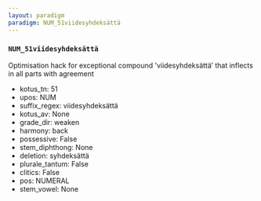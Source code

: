 ```yaml
---
layout: paradigm
paradigm: NUM_51viidesyhdeksättä
---
```

### ` NUM_51viidesyhdeksättä `

Optimisation hack for exceptional compound ’viidesyhdeksättä’ that inflects in all parts with agreement
* kotus_tn: 51
* upos: NUM
* suffix_regex: viidesyhdeksättä
* kotus_av: None
* grade_dir: weaken
* harmony: back
* possessive: False
* stem_diphthong: None
* deletion: syhdeksättä
* plurale_tantum: False
* clitics: False
* pos: NUMERAL
* stem_vowel: None
